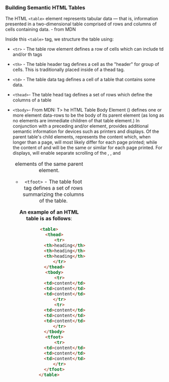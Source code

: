 ### Building Semantic HTML Tables

The HTML `<table>` element represents tabular data — that is, information presented in a two-dimensional table comprised of rows and columns of cells containing data. - from MDN


Inside this `<table>` tag, we structure the table using:

- `<tr>` - The table row element defines a row of cells which can include td and/or th tags

- `<th>` - The table header tag defines a cell as the "header" for group of cells. This is traditionally placed inside of a thead tag.

- `<td>` - The table data tag defines a cell of a table that contains some data.
- `<thead>`- The table head tag defines a set of rows which define the columns of a table
- `<tbody>`- From MDN:
T> he HTML Table Body Element (<tbody>) defines one or more <tr> element data-rows to be the body of its parent <table> element 
(as long as no <tr> elements are immediate children of that table element.) In conjunction with a preceding <thead> and/or <tfoot> element, <tbody> provides additional semantic information for devices such as printers and displays. Of the parent table's child elements, <tbody> represents the content which, when longer than a page, will most likely differ for each page printed; while the content of <thead> and <tfoot> will be the same or similar for each page printed. For displays, <tbody> will enable separate scrolling of the <thead>, <tfoot>, and <caption> elements of the same parent <table> element.
    
    - `<tfoot>` - The table foot tag defines a set of rows summarizing the columns of the table.
    



**An example of an HTML table is as follows**:


```html
<table>
    <thead>
        <tr>
            <th>heading</th>
            <th>heading</th>
            <th>heading</th>
        </tr>
    </thead>
    <tbody>
        <tr>
            <td>content</td>
            <td>content</td>
            <td>content</td>
        </tr>
        <tr>
            <td>content</td>
            <td>content</td>
            <td>content</td>
        </tr>
    </tbody>
    <tfoot>
        <tr>
            <td>content</td>
            <td>content</td>
            <td>content</td>
        </tr>
    </tfoot>
</table>
```
